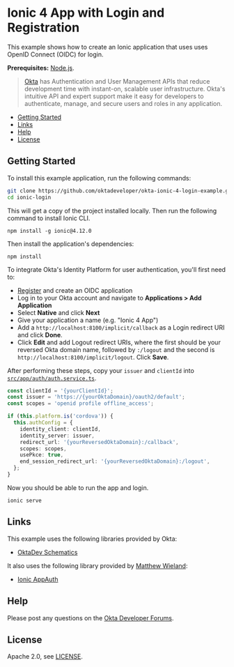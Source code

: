 # Ionic 4 App with Login and Registration

This example shows how to create an Ionic application that uses uses OpenID Connect (OIDC) for login.

<!--Please read [Build an Ionic App with User Authentication](https://developer.okta.com/blog/2017/08/22/build-an-ionic-app-with-user-authentication) to see how this application was created.-->

**Prerequisites:** [Node.js](https://nodejs.org/).

> [Okta](https://developer.okta.com/) has Authentication and User Management APIs that reduce development time with instant-on, scalable user infrastructure. Okta's intuitive API and expert support make it easy for developers to authenticate, manage, and secure users and roles in any application.

* [Getting Started](#getting-started)
* [Links](#links)
* [Help](#help)
* [License](#license)

## Getting Started

To install this example application, run the following commands:

```bash
git clone https://github.com/oktadeveloper/okta-ionic-4-login-example.git ionic-login
cd ionic-login
```

This will get a copy of the project installed locally. Then run the following command to install Ionic CLI.

```
npm install -g ionic@4.12.0
```

Then install the application's dependencies:

```
npm install
```

To integrate Okta's Identity Platform for user authentication, you'll first need to:

* [Register](https://www.okta.com/developer/signup/) and create an OIDC application
* Log in to your Okta account and navigate to **Applications > Add Application** 
* Select **Native** and click **Next**
* Give your application a name (e.g. "Ionic 4 App")
* Add a `http://localhost:8100/implicit/callback` as a Login redirect URI and click **Done**.
* Click **Edit** and add Logout redirect URIs, where the first should be your reversed Okta domain name, followed by `:/logout` and the second is `http://localhost:8100/implicit/logout`. Click **Save**.

After performing these steps, copy your `issuer` and `clientId` into [`src/app/auth/auth.service.ts`](https://github.com/oktadeveloper/okta-ionic-4-login-example/blob/master/src/app/auth/auth.service.ts#L39).

```typescript
const clientId = '{yourClientId}';
const issuer = 'https://{yourOktaDomain}/oauth2/default';
const scopes = 'openid profile offline_access';

if (this.platform.is('cordova')) {
  this.authConfig = {
    identity_client: clientId,
    identity_server: issuer,
    redirect_url: '{yourReversedOktaDomain}:/callback',
    scopes: scopes,
    usePkce: true,
    end_session_redirect_url: '{yourReversedOktaDomain}:/logout',
  };
}
```

Now you should be able to run the app and login.

```
ionic serve
```

## Links

This example uses the following libraries provided by Okta:

* [OktaDev Schematics](https://github.com/oktadeveloper/schematics#readme)

It also uses the following library provided by [Matthew Wieland](https://github.com/wi3land):

* [Ionic AppAuth](https://github.com/wi3land/ionic-appauth#readme)

## Help

Please post any questions on the [Okta Developer Forums](https://devforum.okta.com/). 

## License

Apache 2.0, see [LICENSE](LICENSE).
